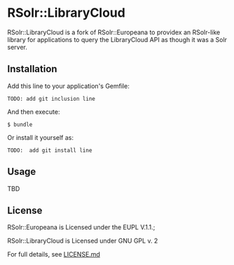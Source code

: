 # RSolr::LibraryCloud

RSolr::LibraryCloud is a fork of RSolr::Europeana to providex an RSolr-like library for applications to query the
LibraryCloud API as though it was a Solr server.

## Installation

Add this line to your application's Gemfile:

    TODO: add git inclusion line

And then execute:

    $ bundle

Or install it yourself as:

    TODO:  add git install line

## Usage

TBD

## License

RSolr::Europeana is Licensed under the EUPL V.1.1.;

RSolr::LibraryCloud is Licensed under GNU GPL v. 2 

For full details, see [LICENSE.md](LICENSE.md)
